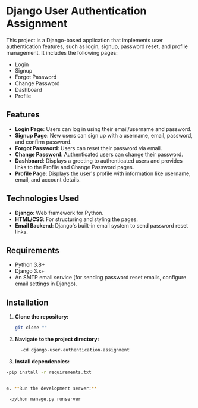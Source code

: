 # Django User Authentication Assignment

This project is a Django-based application that implements user authentication features, such as login, signup, password reset, and profile management. It includes the following pages:
- Login
- Signup
- Forgot Password
- Change Password
- Dashboard
- Profile

## Features

- **Login Page**: Users can log in using their email/username and password.
- **Signup Page**: New users can sign up with a username, email, password, and confirm password.
- **Forgot Password**: Users can reset their password via email.
- **Change Password**: Authenticated users can change their password.
- **Dashboard**: Displays a greeting to authenticated users and provides links to the Profile and Change Password pages.
- **Profile Page**: Displays the user's profile with information like username, email, and account details.

## Technologies Used

- **Django**: Web framework for Python.
- **HTML/CSS**: For structuring and styling the pages.
- **Email Backend**: Django's built-in email system to send password reset links.

## Requirements

- Python 3.8+
- Django 3.x+
- An SMTP email service (for sending password reset emails, configure email settings in Django).

## Installation

1. **Clone the repository:**
   ```bash
   git clone ""


2. **Navigate to the project directory:**
   ```bash
     -cd django-user-authentication-assignment


 3. **Install dependencies:**
   ```bash
   -pip install -r requirements.txt   


 4. **Run the development server:**
   
    -python manage.py runserver



